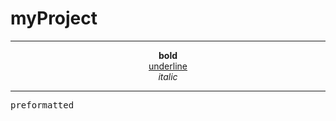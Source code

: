 # myProject
<hr>
<p align='center'>
<b>bold</b><br>
<u>underline</u><br>
<i>italic</i>
</p>
<hr>
<pre>
preformatted
</pre>
